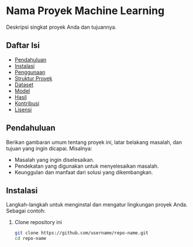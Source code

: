 # Nama Proyek Machine Learning

Deskripsi singkat proyek Anda dan tujuannya.

## Daftar Isi

- [Pendahuluan](#pendahuluan)
- [Instalasi](#instalasi)
- [Penggunaan](#penggunaan)
- [Struktur Proyek](#struktur-proyek)
- [Dataset](#dataset)
- [Model](#model)
- [Hasil](#hasil)
- [Kontribusi](#kontribusi)
- [Lisensi](#lisensi)

## Pendahuluan

Berikan gambaran umum tentang proyek ini, latar belakang masalah, dan tujuan yang ingin dicapai. Misalnya:
- Masalah yang ingin diselesaikan.
- Pendekatan yang digunakan untuk menyelesaikan masalah.
- Keunggulan dan manfaat dari solusi yang dikembangkan.

## Instalasi

Langkah-langkah untuk menginstal dan mengatur lingkungan proyek Anda. Sebagai contoh:

1. Clone repository ini
   ```bash
   git clone https://github.com/username/repo-name.git
   cd repo-name
